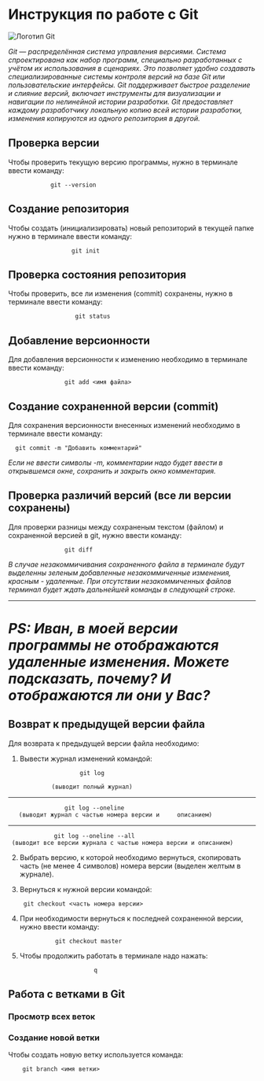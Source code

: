 # Инструкция по работе с Git

![Логотип Git](scale_1200.webp)

*Git — распределённая система управления версиями. Система спроектирована как набор программ, специально разработанных с учётом их использования в сценариях. Это позволяет удобно создавать специализированные системы контроля версий на базе Git или пользовательские интерфейсы. Git поддерживает быстрое разделение и слияние версий, включает инструменты для визуализации и навигации по нелинейной истории разработки. Git предоставляет каждому разработчику локальную копию всей истории разработки, изменения копируются из одного репозитория в другой.*

## Проверка версии

Чтобы проверить текущую версию программы, нужно в терминале ввести команду:

                git --version

## Создание репозитория

Чтобы создать (инициализировать) новый репозиторий в текущей папке нужно в терминале ввести команду:

                      git init

## Проверка состояния репозитория

Чтобы проверить, все ли изменения (commit) сохранены, нужно в терминале ввести команду: 

                       git status

## Добавление версионности

Для добавления версионности к изменению необходимо в терминале ввести команду:

                    git add <имя файла>

## Создание сохраненной версии (commit)

Для сохранения версионности внесенных изменений необходимо в терминале ввести команду:

      git commit -m "Добавить комментарий"

*Если не ввести символы -m, комментарии надо будет ввести в открывшемся окне, сохранить и закрыть окно комментария.*

## Проверка различий версий (все ли версии сохранены)

Для проверки разницы между сохраненым текстом (файлом) и сохраненной версией в git, нужно ввести команду:

                    git diff

*В случае незакоммичивания сохраненного файла в терминале будут выделенны зеленым добавленные незакоммиченные изменения, красным - удаленные. При отсутствии незакоммиченных файлов терминал будет ждать дальнейшей команды в следующей строке.*

---

*PS: Иван, в моей версии программы не отображаются удаленные изменения. Можете подсказать, почему? И отображаются ли они у Вас?*
===

## Возврат к предыдущей версии файла

Для возврата к предыдущей версии файла необходимо:

 1. Вывести журнал изменений командой:

                         git log 
    
                 (выводит полный журнал)
 ---  
                   
                    git log --oneline 
       (выводит журнал с частью номера версии и     описанием)
---
                 git log --oneline --all
     (выводит все версии журнала с частью номера версии и описанием)

2.  Выбрать версию, к которой необходимо вернуться, скопировать часть (не менее 4 символов) номера версии (выделен желтым в журнале).

3. Вернуться к нужной версии командой:

        git checkout <часть номера версии>

4. При необходимости вернуться к последней сохраненной версии, нужно ввести команду:

                 git checkout master

5. Чтобы продолжить работать в терминале надо нажать:
                    
                            q

## Работа с ветками в Git

### Просмотр всех веток

### Создание новой ветки

Чтобы создать новую ветку используется команда:

        git branch <имя ветки>